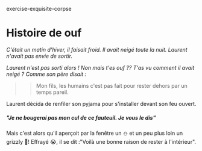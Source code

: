exercise-exquisite-corpse
# Histoire de ouf

_C'était un matin d'hiver, il faisait froid._
_Il avait neigé toute la nuit._
_Laurent n'avait pas envie de sortir._

*Laurent n'est pas sorti alors !
Non mais t'es ouf ?? T'as vu comment il avait neigé ?
Comme son père disait :*
>> Mon fils, les humains c'est pas fait pour
>> rester dehors par un temps pareil.

Laurent décida de renfiler son pyjama pour s'installer devant son feu ouvert.
##### "Je ne bougerai pas mon cul de ce fauteuil. Je vous le dis"

Mais c'est alors qu'il aperçoit par la fenêtre un :snowman: et un peu plus loin un grizzly :bear:! Effrayé :sob:, il se dit :"Voilà une bonne raison de rester à l'intérieur".
